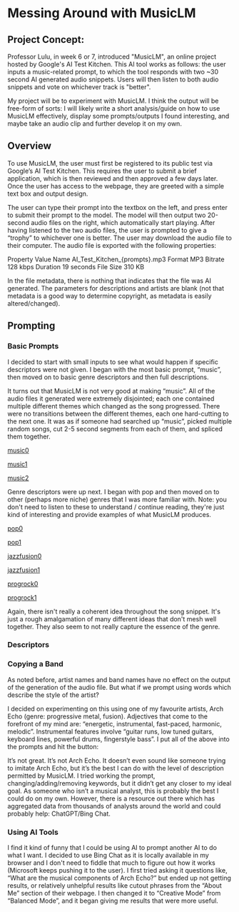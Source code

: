 # Messing Around with MusicLM
## Project Concept:
Professor Lulu, in week 6 or 7, introduced "MusicLM", an online project hosted by Google's AI Test Kitchen. This AI tool works as follows: the user inputs a music-related prompt, to which the tool responds with two ~30 second AI generated audio snippets. Users will then listen to both audio snippets and vote on whichever track is "better".

My project will be to experiment with MusicLM. I think the output will be free-form of sorts: I will likely write a short analysis/guide on how to use MusicLM effectively, display some prompts/outputs I found interesting, and maybe take an audio clip and further develop it on my own.

## Overview
To use MusicLM, the user must first be registered to its public test via Google’s AI Test Kitchen. This requires the user to submit a brief application, which is then reviewed and then approved a few days later. Once the user has access to the webpage, they are greeted with a simple text box and output design. 

The user can type their prompt into the textbox on the left, and press enter to submit their prompt to the model. The model will then output two 20-second audio files on the right, which automatically start playing. After having listened to the two audio files, the user is prompted to give a “trophy” to whichever one is better. The user may download the audio file to their computer. The audio file is exported with the following properties:

Property
Value
Name
AI_Test_Kitchen_{prompts}.mp3
Format
MP3
Bitrate
128 kbps
Duration
19 seconds
File Size
310 KB 


In the file metadata, there is nothing that indicates that the file was AI generated. The parameters for descriptions and artists are blank (not that metadata is a good way to determine copyright, as metadata is easily altered/changed).
## Prompting
### Basic Prompts
I decided to start with small inputs to see what would happen if specific descriptors were not given. I began with the most basic prompt, “music”, then moved on to basic genre descriptors and then full descriptions.

It turns out that MusicLM is not very good at making “music”. All of the audio files it generated were extremely disjointed; each one contained multiple different themes which changed as the song progressed. There were no transitions between the different themes, each one hard-cutting to the next one. It was as if someone had searched up “music”, picked multiple random songs, cut 2-5 second segments from each of them, and spliced them together. 

[music0](/AI_Test_Kitchen_music.mp3)

[music1](/AI_Test_Kitchen_music%20(1).mp3)

[music2](/AI_Test_Kitchen_music%20(2).mp3)

Genre descriptors were up next. I began with pop and then moved on to other (perhaps more niche) genres that I was more familiar with. Note: you don't need to listen to these to understand / continue reading, they're just kind of interesting and provide examples of what MusicLM produces.

[pop0](/AI_Test_Kitchen_pop_music.mp3)

[pop1](/AI_Test_Kitchen_pop_music%20(1).mp3)

[jazzfusion0](/AI_Test_Kitchen_jazz_fusion.mp3)

[jazzfusion1](/AI_Test_Kitchen_jazz_fusion%20(1).mp3)

[progrock0](/AI_Test_Kitchen_prog_rock.mp3)

[progrock1](/AI_Test_Kitchen_prog_rock%20(1).mp3)

Again, there isn't really a coherent idea throughout the song snippet. It's just a rough amalgamation of many different ideas that don't mesh well together. They also seem to not really capture the essence of the genre.

### Descriptors


### Copying a Band
As noted before, artist names and band names have no effect on the output of the generation of the audio file. But what if we prompt using words which describe the style of the artist? 

I decided on experimenting on this using one of my favourite artists, Arch Echo (genre: progressive metal, fusion). Adjectives that come to the forefront of my mind are: “energetic, instrumental, fast-paced, harmonic, melodic”. Instrumental features involve “guitar runs, low tuned guitars, keyboard lines, powerful drums, fingerstyle bass”. I put all of the above into the prompts and hit the button:

It’s not great. It’s not Arch Echo. It doesn’t even sound like someone trying to imitate Arch Echo, but it’s the best I can do with the level of description permitted by MusicLM. I tried working the prompt, changing/adding/removing keywords, but it didn’t get any closer to my ideal goal. As someone who isn’t a musical analyst, this is probably the best I could do on my own. However, there is a resource out there which has aggregated data from thousands of analysts around the world and could probably help: ChatGPT/Bing Chat.

### Using AI Tools
I find it kind of funny that I could be using AI to prompt another AI to do what I want. I decided to use Bing Chat as it is locally available in my browser and I don't need to fiddle that much to figure out how it works (Microsoft keeps pushing it to the user). I first tried asking it questions like, “What are the musical components of Arch Echo?” but ended up not getting results, or relatively unhelpful results like cutout phrases from the “About Me” section of their webpage. I then changed it to “Creative Mode” from “Balanced Mode”, and it began giving me results that were more useful. 
